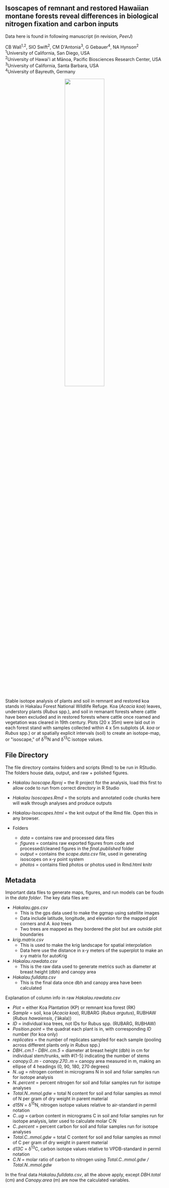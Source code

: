 ## Isoscapes of remnant and restored Hawaiian montane forests reveal differences in biological nitrogen fixation and carbon inputs  
Data here is found in following manuscript (in revision, *PeerJ*)   
  
CB Wall<sup>1,2</sup>, SIO Swift<sup>2</sup>, CM D'Antonia<sup>3</sup>, G Gebauer<sup>4</sup>, NA Hynson<sup>2</sup>  
<sup>1</sup>University of California, San Diego, USA  
<sup>2</sup>University of Hawai'i at Mānoa, Pacific Biosciences Research Center, USA  
<sup>3</sup>University of California, Santa Barbara, USA  
<sup>4</sup>University of Bayreuth, Germany   
  
  
<p align="center">
  <img align="center" src="https://github.com/cbwall/Hakalau-Isoscapes/blob/master/photos/Hakalau_forest_figure_small.jpg" width="50%" height="50%">
</p>


Stable isotope analysis of plants and soil in remnant and restored koa stands in Hakalau Forest National Wildlife Refuge. Koa (*Acacia koa*) leaves, understory plants (*Rubus* spp.), and soil in remanant forests where cattle have been excluded and in restored forests where cattle once roamed and vegetation was cleared in 19th century. Plots (20 x 35m) were laid out in each forest stand with samples collected within 4 x 5m subplots (*A. koa* or *Rubus* spp.) or at spatially explicit intervals (soil) to create an isotope-map, or "isoscape," of δ<sup>15</sup>N and δ<sup>13</sup>C isotope values.    

## File Directory  
The file directory contains folders and scripts (Rmd) to be run in RStudio. The folders house data, output, and raw + polished figures.  
   - *Hakalau Isoscape.Rproj* = the R project for the analysis, load this first to allow code to run from correct directory in R Studio
   - *Hakalau Isoscapes.Rmd* = the scripts and annotated code chunks here will walk through analyses and produce outputs
   - *Hakalau-Isoscapes.html* = the knit output of the Rmd file. Open this in any browser.
 
   - Folders
     - *data* = contains raw and processed data files
     - *figures* = contains raw exported figures from code and processed/cleaned figures in the *final.published* folder
     - *output* = contains the *scape.data.csv* file, used in generating isoscopes on x-y point system
     - *photos* = contains filed photos or photos used in Rmd.html knitr

## Metadata
Important data files to generate maps, figures, and run models can be foudn in the *data folder*. The key data files are:  

  - *Hakalau.gps.csv*  
    - This is the gps data used to make the ggmap using satellite images  
    - Data include latitude, longitude, and elevation for the mapped plot corners and *A. koa* trees
    - Two trees are mapped as they bordered the plot but are outside plot boundaries
  - *krig.matrix.csv*  
    - This is used to make the krig landscape for spatial interpolation  
    - Data here use the distance in x-y meters of the superplot to make an x-y matrix for autoKrig
  - *Hakalau.rawdata.csv*   
    - This is the raw data used to generate metrics such as diameter at breast height (dbh) and canopy area  
  - *Hakalau.fulldata.csv*    
    - This is the final data once dbh and canopy area have been calculated  
 
 Explanation of column info in raw *Hakalau.rawdata.csv*
  - *Plot* = either Koa Plantation (KP) or remnant koa forest (RK)
  - *Sample* = soil, koa (*Acacia koa*), RUBARG (*Rubus argutus*), RUBHAW (*Rubus hawaiensis*, (‘ākala))
  - *ID* = individual koa trees, not IDs for Rubus spp. (RUBARG, RUBHAW)
  - *Position.point* = the quadrat each plant is in, with corresponding *ID* number (for koa only)
  - *replicates* = the number of replicates sampled for each sample (pooling across different plants only in *Rubus* spp.)
  - *DBH..cm.1* - *DBH..cm.5* = diameter at breast height (dbh) in cm for individual stem/trunks, with #(1-5) indicating the number of stems
  - *canopy.0..m* - *canopy.270..m* = canopy area measured in m, making an ellipse of 4 headings (0, 90, 180, 270 degrees)
  - *N..ug* = nitrogen content in micrograms N in soil and foliar samples run for isotope analysis
  - *N..percent* = percent nitrogen for soil and foliar samples run for isotope analyses
  - *Total.N..mmol.gdw* = total N content for soil and foliar samples as mmol of N per gram of dry weight in parent material
  - *d15N* = δ<sup>15</sup>N, nitrogen isotope values relative to air-standard in permil notation
  - *C..ug* = carbon content in micrograms C in soil and foliar samples run for isotope analysis, later used to calculate molar C:N
  - *C..percent* = percent carbon for soil and foliar samples run for isotope analyses
  - *Total.C..mmol.gdw* = total C content for soil and foliar samples as mmol of C per gram of dry weight in parent material
  - *d13C* = δ<sup>13</sup>C, carbon isotope values relative to VPDB-standard in permil notation
  - *C.N* = molar ratio of carbon to nitrogen using *Total.C..mmol.gdw / Total.N..mmol.gdw*
  
In the final data *Hakalau.fulldata.csv*, all the above apply, except *DBH.total* (cm) and *Canopy.area* (m) are now the calculated variables.
 

